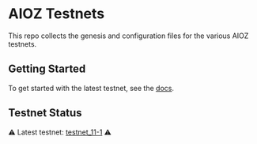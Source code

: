 # AIOZ Testnets

This repo collects the genesis and configuration files for the various AIOZ testnets.

## Getting Started

To get started with the latest testnet, see the
[docs](https://github.com/AIOZNetwork/aioz-docs/blob/main/aioz-tutorials/join-testnet.md).

## Testnet Status

⚠️ Latest testnet: [testnet_11-1](./testnet_11-1) ⚠️
